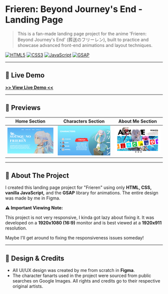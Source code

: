 # Frieren: Beyond Journey's End - Landing Page

> This is a fan-made landing page project for the anime 'Frieren: Beyond Journey's End' (葬送のフリーレン), built to practice and showcase advanced front-end animations and layout techniques.

[![HTML5](https://img.shields.io/badge/HTML5-E34F26?style=for-the-badge&logo=html5&logoColor=white)](https://en.wikipedia.org/wiki/HTML5)
[![CSS3](https://img.shields.io/badge/CSS3-1572B6?style=for-the-badge&logo=css3&logoColor=white)](https://en.wikipedia.org/wiki/CSS)
[![JavaScript](https://img.shields.io/badge/JavaScript-F7DF1E?style=for-the-badge&logo=javascript&logoColor=black)](https://en.wikipedia.org/wiki/JavaScript)
[![GSAP](https://img.shields.io/badge/GSAP-88CE02?style=for-the-badge&logo=greensock&logoColor=white)](https://greensock.com/gsap/)

---

## 🚀 Live Demo

**[>> View Live Demo <<](https://frieren-landing-page-5nv7kn33n-pe1xotos-projects.vercel.app/)**

---

## 📸 Previews

| Home Section | Characters Section | About Me Section |
| :---: | :---: | :---: |
| ![Home Section Preview](FrierenLandingpage/HOME.png) | ![Characters Section Preview](FrierenLandingpage/CHARACTERS.png) | ![About Me Section Preview](FrierenLandingpage/ABOUTME.png) |


---

## 📝 About The Project

I created this landing page project for "Frieren" using only **HTML, CSS, vanilla JavaScript,** and the **GSAP** library for animations. The entire design was made by me in Figma.

**⚠️ Important Viewing Note:**

This project is not very responsive, I kinda got lazy about fixing it. It was developed on a **1920x1080 (16:9)** monitor and is best viewed at a **1920x911** resolution.

Maybe I'll get around to fixing the responsiveness issues someday!

---

## 🎨 Design & Credits

* All UI/UX design was created by me from scratch in **Figma**.
* The character fanarts used in the project were sourced from public searches on Google Images. All rights and credits go to their respective original artists.
